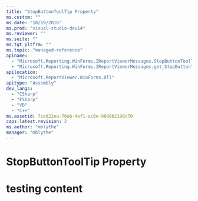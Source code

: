 ```yaml
---
title: "StopButtonToolTip Property"
ms.custom: ""
ms.date: "10/19/2016"
ms.prod: "visual-studio-dev14"
ms.reviewer: ""
ms.suite: ""
ms.tgt_pltfrm: ""
ms.topic: "managed-reference"
apiname: 
  - "Microsoft.Reporting.WinForms.IReportViewerMessages.StopButtonToolTip"
  - "Microsoft.Reporting.WinForms.IReportViewerMessages.get_StopButtonToolTip"
apilocation: 
  - "Microsoft.ReportViewer.WinForms.dll"
apitype: "Assembly"
dev_langs: 
  - "CSharp"
  - "FSharp"
  - "VB"
  - "C++"
ms.assetid: 7ced22ea-76e6-4ef1-ac6e-9698b2198c70
caps.latest.revision: 2
ms.author: "mblythe"
manager: "mblythe"
---
```

# StopButtonToolTip Property
# testing content